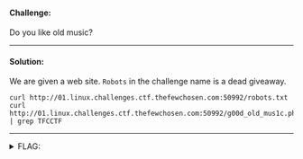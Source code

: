 #### Challenge:

Do you like old music?

---

#### Solution:

We are given a web site. `Robots` in the challenge name is a dead giveaway.

```
curl http://01.linux.challenges.ctf.thefewchosen.com:50992/robots.txt
curl http://01.linux.challenges.ctf.thefewchosen.com:50992/g00d_old_mus1c.php | grep TFCCTF
```

---

<details><summary>FLAG:</summary>

```
TFCCTF{Kr4ftw3rk_4nd_th3_r0b0ts}
```

</details>
<br/>

